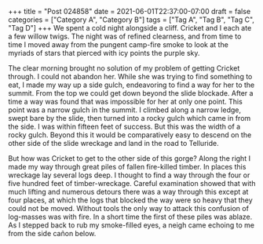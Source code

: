 +++
title = "Post 024858"
date = 2021-06-01T22:37:00-07:00
draft = false
categories = ["Category A", "Category B"]
tags = ["Tag A", "Tag B", "Tag C", "Tag D"]
+++
We spent a cold night alongside a cliff. Cricket and I each ate a few willow twigs. The night was of refined clearness, and from time to time I moved away from the pungent camp-fire smoke to look at the myriads of stars that pierced with icy points the purple sky.

The clear morning brought no solution of my problem of getting Cricket through. I could not abandon her. While she was trying to find something to eat, I made my way up a side gulch, endeavoring to find a way for her to the summit. From the top we could get down beyond the slide blockade. After a time a way was found that was impossible for her at only one point. This point was a narrow gulch in the summit. I climbed along a narrow ledge, swept bare by the slide, then turned into a rocky gulch which came in from the side. I was within fifteen feet of success. But this was the width of a rocky gulch. Beyond this it would be comparatively easy to descend on the other side of the slide wreckage and land in the road to Telluride.

But how was Cricket to get to the other side of this gorge? Along the right I made my way through great piles of fallen fire-killed timber. In places this wreckage lay several logs deep. I thought to find a way through the four or five hundred feet of timber-wreckage. Careful examination showed that with much lifting and numerous detours there was a way through this except at four places, at which the logs that blocked the way were so heavy that they could not be moved. Without tools the only way to attack this confusion of log-masses was with fire. In a short time the first of these piles was ablaze. As I stepped back to rub my smoke-filled eyes, a neigh came echoing to me from the side cañon below.
